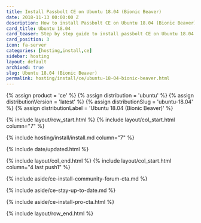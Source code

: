```yaml
---
title: Install Passbolt CE on Ubuntu 18.04 (Bionic Beaver)
date: 2018-11-13 00:00:00 Z
description: How to install Passbolt CE on Ubuntu 18.04 (Bionic Beaver)
card_title: Ubuntu 18.04
card_teaser: Step by step guide to install passbolt CE on Ubuntu 18.04
card_position: 3
icon: fa-server
categories: [hosting,install,ce]
sidebar: hosting
layout: default
archived: true
slug: Ubuntu 18.04 (Bionic Beaver)
permalink: hosting/install/ce/ubuntu-18-04-bionic-beaver.html
---
```


{% assign product = 'ce' %}
{% assign distribution = 'ubuntu' %}
{% assign distributionVersion = 'latest' %}
{% assign distributionSlug = 'ubuntu-18.04' %}
{% assign distributionLabel = 'Ubuntu 18.04 (Bionic Beaver)' %}

{% include layout/row_start.html %}
{% include layout/col_start.html column="7" %}

{% include hosting/install/install.md column="7" %}

{% include date/updated.html %}

{% include layout/col_end.html %}
{% include layout/col_start.html column="4 last push1" %}

{% include aside/ce-install-community-forum-cta.md %}

{% include aside/ce-stay-up-to-date.md %}

{% include aside/ce-install-pro-cta.html %}

{% include layout/row_end.html %}
